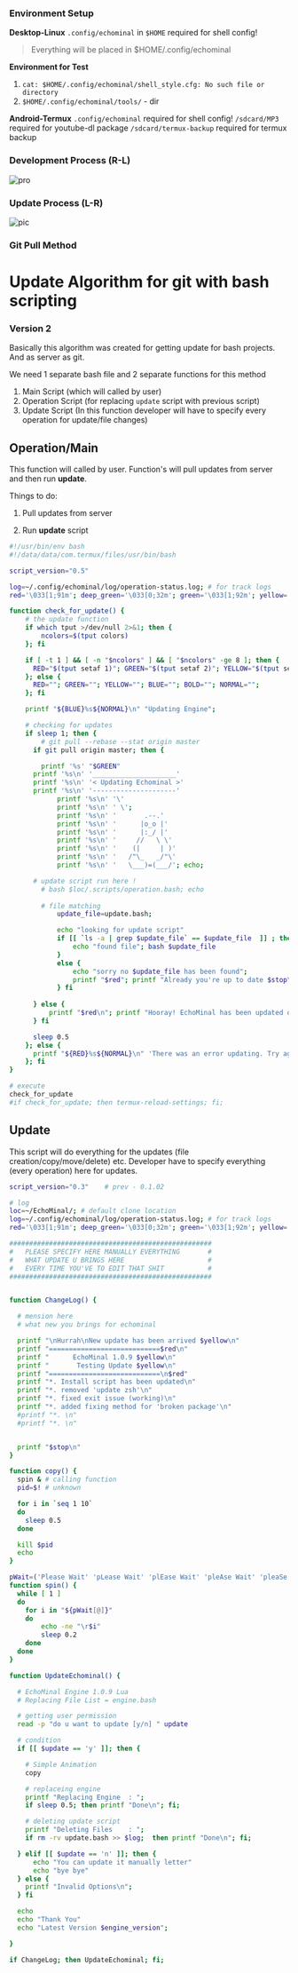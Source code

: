 
### Environment Setup
**Desktop-Linux**
`.config/echominal` in `$HOME` required for shell config!

> Everything will be placed in $HOME/.config/echominal

**Environment for Test**

1. `cat: $HOME/.config/echominal/shell_style.cfg: No such file or directory`
2. `$HOME/.config/echominal/tools/` - dir

**Android-Termux**
`.config/echominal` required for shell config!
`/sdcard/MP3` required for youtube-dl package
`/sdcard/termux-backup` required for termux backup

### Development Process (R-L)

![pro](images/development.png)

### Update Process (L-R)

![pic](images/update_process.png)

### Git Pull Method

# Update Algorithm for git with bash scripting

### Version 2

Basically this algorithm was created for getting update for bash projects. And as server as git. 

We need 1 separate bash file and 2 separate functions for this method

1. Main Script (which will called by user)
2. Operation Script (for replacing `update` script with previous script)
3. Update Script (In this function developer will have to specify every operation for update/file changes)

## Operation/Main 

This function will called by user. Function's will pull updates from server and then run **update**.

Things to do: 

 1. Pull updates from server 

 2. Run **update** script

```bash 
#!/usr/bin/env bash 
#!/data/data/com.termux/files/usr/bin/bash

script_version="0.5"

log=~/.config/echominal/log/operation-status.log; # for track logs
red='\033[1;91m'; deep_green='\033[0;32m'; green='\033[1;92m'; yellow='\033[1;93m'; blue='\033[1;94m'; white='\033[1;97m'; stop='\e[0m';

function check_for_update() {
	# the update function 
    if which tput >/dev/null 2>&1; then {
        ncolors=$(tput colors)
    }; fi

    if [ -t 1 ] && [ -n "$ncolors" ] && [ "$ncolors" -ge 8 ]; then {
      RED="$(tput setaf 1)"; GREEN="$(tput setaf 2)"; YELLOW="$(tput setaf 3)"; BLUE="$(tput setaf 4)"; BOLD="$(tput bold)"; NORMAL="$(tput sgr0)";
    }; else {
      RED=""; GREEN=""; YELLOW=""; BLUE=""; BOLD=""; NORMAL="";
    }; fi

    printf "${BLUE}%s${NORMAL}\n" "Updating Engine";

    # checking for updates
    if sleep 1; then {
		# git pull --rebase --stat origin master
	  if git pull origin master; then {

	    printf '%s' "$GREEN"
      printf '%s\n' '_____________________'
      printf '%s\n' '< Updating Echominal >'
      printf '%s\n' '---------------------'
			printf '%s\n' '\'
			printf '%s\n' ' \';
			printf '%s\n' '       .--.'
			printf '%s\n' '      |o_o |'
			printf '%s\n' '      |:_/ |'
			printf '%s\n' '     //   \ \'
			printf '%s\n' '    (|     | )'
			printf '%s\n' '   /"\_   _/"\'
			printf '%s\n' '   \___)=(___/'; echo;

      # update script run here !
 	  	# bash $loc/.scripts/operation.bash; echo
	  
	  	# file matching
			update_file=update.bash;

			echo "looking for update script"
			if [[ `ls -a | grep $update_file` == $update_file  ]] ; then {
				echo "found file"; bash $update_file
			}
			else {
				echo "sorry no $update_file has been found"; 
				printf "$red"; printf "Already you're up to date $stop\n"
			} fi
	  
	  } else {
	      printf "$red\n"; printf "Hooray! EchoMinal has been updated or at the current version.\n";
	  } fi

      sleep 0.5
    }; else {
      printf "${RED}%s${NORMAL}\n" 'There was an error updating. Try again later?'
    }; fi
}

# execute 
check_for_update
#if check_for_update; then termux-reload-settings; fi;
```

## Update

This script will do everything for the updates (file creation/copy/move/delete) etc. Developer have to specify everything (every operation) here for updates.

```bash
script_version="0.3"    # prev - 0.1.02

# log
loc=~/EchoMinal/; # default clone location
log=~/.config/echominal/log/operation-status.log; # for track logs
red='\033[1;91m'; deep_green='\033[0;32m'; green='\033[1;92m'; yellow='\033[1;93m'; blue='\033[1;94m'; white='\033[1;97m'; stop='\e[0m';

###################################################
#   PLEASE SPECIFY HERE MANUALLY EVERYTHING       #
#   WHAT UPDATE U BRINGS HERE                     #
#   EVERY TIME YOU'VE TO EDIT THAT SHIT           #
###################################################


function ChangeLog() {

  # mension here
  # what new you brings for echominal 

  printf "\nHurrah\nNew update has been arrived $yellow\n"
  printf "============================$red\n"
  printf "      EchoMinal 1.0.9 $yellow\n"
  printf "       Testing Update $yellow\n"
  printf "============================\n$red"
  printf "*. Install script has been updated\n"
  printf "*. removed 'update zsh'\n"
  printf "*. fixed exit issue (working)\n"
  printf "*. added fixing method for 'broken package'\n"
  #printf "*. \n"
  #printf "*. \n"


  printf "$stop\n"
}

function copy() {
  spin & # calling function
  pid=$! # unknown

  for i in `seq 1 10`
  do
    sleep 0.5
  done

  kill $pid
  echo
}

pWait=('Please Wait' 'pLease Wait' 'plEase Wait' 'pleAse Wait' 'pleaSe Wait' 'pleasE Wait' 'please Wait' 'please wAit' 'please waIt' 'please waiT')
function spin() {
  while [ 1 ]
  do
    for i in "${pWait[@]}"
    do
        echo -ne "\r$i"
        sleep 0.2
    done
  done
}

function UpdateEchominal() {

  # EchoMinal Engine 1.0.9 Lua
  # Replacing File List = engine.bash 

  # getting user permission
  read -p "do u want to update [y/n] " update

  # condition
  if [[ $update == 'y' ]]; then {

    # Simple Animation 
    copy

    # replaceing engine
    printf "Replacing Engine  : ";
    if sleep 0.5; then printf "Done\n"; fi;

    # deleting update script
    printf "Deleting Files    : ";
    if rm -rv update.bash >> $log;  then printf "Done\n"; fi;

  } elif [[ $update == 'n' ]]; then {
      echo "You can update it manually letter"
      echo "bye bye"
  } else {
    printf "Invalid Options\n";
  } fi

  echo
  echo "Thank You"
  echo "Latest Version $engine_version";

}

if ChangeLog; then UpdateEchominal; fi;
```

